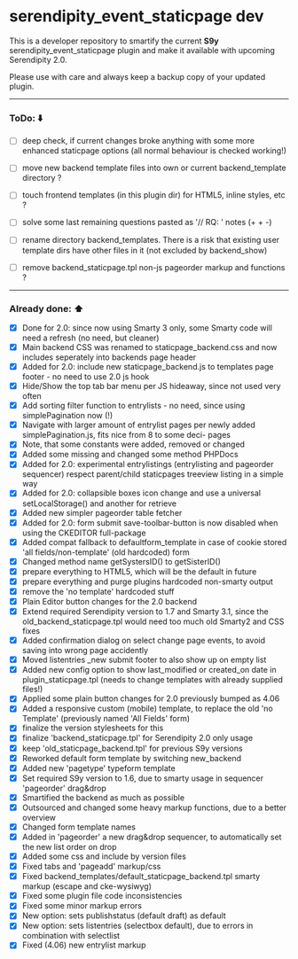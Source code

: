 # serendipity_event_staticpage dev

This is a developer repository to smartify the current **S9y** serendipity_event_staticpage plugin and make it available with upcoming Serendipity 2.0.

Please use with care and always keep a backup copy of your updated plugin.

- - -

### ToDo: :arrow_down:
- [ ] deep check, if current changes broke anything with some more enhanced staticpage options (all normal behaviour is checked working!)
- [ ] move new backend template files into own or current backend_template directory ?
- [ ] touch frontend templates (in this plugin dir) for HTML5, inline styles, etc ?
- [ ] solve some last remaining questions pasted as '// RQ: ' notes (+ + -)
- [ ] rename directory backend_templates. There is a risk that existing user template dirs have other files in it (not excluded by backend_show)
- [ ] remove backend_staticpage.tpl non-js pageorder markup and functions ?


- - -

### Already done: :arrow_up:
- [x] Done for 2.0: since now using Smarty 3 only, some Smarty code will need a refresh (no need, but cleaner)
- [x] Main backend CSS was renamed to staticpage_backend.css and now includes seperately into backends page header
- [x] Added for 2.0: include new staticpage_backend.js to templates page footer - no need to use 2.0 js hook
- [x] Hide/Show the top tab bar menu per JS hideaway, since not used very often
- [x] Add sorting filter function to entrylists - no need, since using simplePagination now (!)
- [x] Navigate with larger amount of entrylist pages per newly added simplePagination.js, fits nice from 8 to some deci- pages
- [x] Note, that some constants were added, removed or changed
- [x] Added some missing and changed some method PHPDocs
- [x] Added for 2.0: experimental entrylistings (entrylisting and pageorder sequencer) respect parent/child staticpages treeview listing in a simple way
- [x] Added for 2.0: collapsible boxes icon change and use a universal setLocalStorage() and another for retrieve
- [x] Added new simpler pageorder table fetcher
- [x] Added for 2.0: form submit save-toolbar-button is now disabled when using the CKEDITOR full-package
- [x] Added compat fallback to defaultform_template in case of cookie stored 'all fields/non-template' (old hardcoded) form
- [x] Changed method name getSystersID() to getSisterID()
- [x] prepare everything to HTML5, which will be the default in future
- [x] prepare everything and purge plugins hardcoded non-smarty output
- [x] remove the 'no template' hardcoded stuff
- [x] Plain Editor button changes for the 2.0 backend
- [x] Extend required Serendipity version to 1.7 and Smarty 3.1, since the old_backend_staticpage.tpl would need too much old Smarty2 and CSS fixes
- [x] Added confirmation dialog on select change page events, to avoid saving into wrong page accidently
- [x] Moved listentries _new submit footer to also show up on empty list
- [x] Added new config option to show last_modified or created_on date in plugin_staticpage.tpl (needs to change templates with already supplied files!)
- [x] Applied some plain button changes for 2.0 previously bumped as 4.06
- [x] Added a responsive custom (mobile) template, to replace the old 'no Template' (previously named 'All Fields' form)
- [x] finalize the version stylesheets for this
- [x] finalize 'backend_staticpage.tpl' for Serendipity 2.0 only usage
- [x] keep 'old_staticpage_backend.tpl' for previous S9y versions
- [x] Reworked default form template by switching new_backend
- [x] Added new 'pagetype' typeform template
- [x] Set required S9y version to 1.6, due to smarty usage in sequencer 'pageorder' drag&drop
- [x] Smartified the backend as much as possible
- [x] Outsourced and changed some heavy markup functions, due to a better overview
- [x] Changed form template names
- [x] Added in 'pageorder' a new drag&drop sequencer, to automatically set the new list order on drop
- [x] Added some css and include by version files
- [x] Fixed tabs and 'pageadd' markup/css
- [x] Fixed backend_templates/default_staticpage_backend.tpl smarty markup (escape and cke-wysiwyg)
- [x] Fixed some plugin file code inconsistencies
- [x] Fixed some minor markup errors
- [x] New option: sets publishstatus (default draft) as default
- [x] New option: sets listentries (selectbox default), due to errors in combination with selectlist
- [x] Fixed (4.06) new entrylist markup
